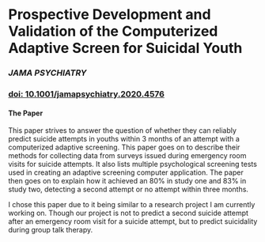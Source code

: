 # Prospective Development and Validation of the Computerized Adaptive Screen for Suicidal Youth
### _JAMA PSYCHIATRY_
### [doi: 10.1001/jamapsychiatry.2020.4576](https://jamanetwork.com/journals/jamapsychiatry/fullarticle/2775993)

#### The Paper
This paper strives to answer the question of whether they can reliably predict suicide attempts in youths within 3 months of an attempt with a computerized adaptive screening. This paper goes on to describe their methods for collecting data from surveys issued during emergency room visits for suicide attempts. It also lists multiple psychological screening tests used in creating an adaptive screening computer application. The paper then goes on to explain how it achieved an 80% in study one and 83% in study two, detecting a second attempt or no attempt within three months. 

I chose this paper due to it being similar to a research project I am currently working on. Though our project is not to predict a second suicide attempt after an emergency room visit for a suicide attempt, but to predict suicidality during group talk therapy.  